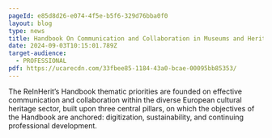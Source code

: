 ```yaml
---
pageId: e85d8d26-e074-4f5e-b5f6-329d76bba0f0
layout: blog
type: news
title: Handbook On Communication and Collaboration in Museums and Heritage Sites
date: 2024-09-03T10:15:01.789Z
target-audience:
  - PROFESSIONAL
pdf: https://ucarecdn.com/33fbee85-1184-43a0-bcae-00095bb85353/
---
```

The ReInHerit’s Handbook thematic priorities are founded on effective communication and collaboration within the diverse European cultural heritage sector, built upon three central pillars, on which the objectives of the Handbook are anchored: digitization, sustainability, and continuing professional development.